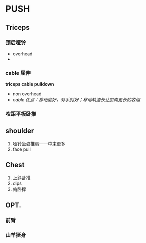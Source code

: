 # PUSH



## Triceps

### 颈后哑铃

* overhead
* 

### cable 屈伸

**triceps cable pulldown**

* non overhead
* *cable 优点：移动度好，对手肘好；移动轨迹长让肌肉更长的收缩*

### 窄距平板卧推





## shoulder

1. 哑铃坐姿推肩——中束更多
2. face pull



## Chest

1. 上斜卧推
2. dips
3. 俯卧撑

## OPT.

### 前臂

### 山羊挺身